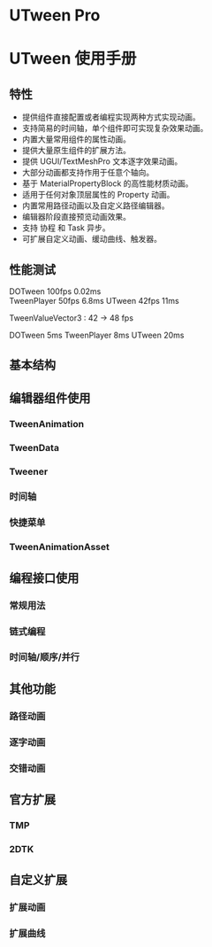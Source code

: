 # UTween Pro

# UTween 使用手册
## 特性
* 提供组件直接配置或者编程实现两种方式实现动画。
* 支持简易的时间轴，单个组件即可实现复杂效果动画。
* 内置大量常用组件的属性动画。
* 提供大量原生组件的扩展方法。
* 提供 UGUI/TextMeshPro 文本逐字效果动画。
* 大部分动画都支持作用于任意个轴向。
* 基于 MaterialPropertyBlock 的高性能材质动画。
* 适用于任何对象顶层属性的 Property 动画。
* 内置常用路径动画以及自定义路径编辑器。
* 编辑器阶段直接预览动画效果。
* 支持 协程 和 Task 异步。
* 可扩展自定义动画、缓动曲线、触发器。

## 性能测试
DOTween 100fps	0.02ms	
TweenPlayer 50fps	6.8ms
UTween 42fps	11ms

TweenValueVector3 : 42 -> 48 fps


DOTween 5ms
TweenPlayer 8ms
UTween 20ms

## 基本结构

## 编辑器组件使用
### TweenAnimation 
### TweenData
### Tweener
### 时间轴
### 快捷菜单
### TweenAnimationAsset

## 编程接口使用
### 常规用法
### 链式编程
### 时间轴/顺序/并行

## 其他功能
### 路径动画
### 逐字动画
### 交错动画

## 官方扩展
### TMP
### 2DTK

## 自定义扩展
### 扩展动画
### 扩展曲线